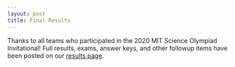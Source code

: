 ```yaml
---
layout: post
title: Final Results
---
```


Thanks to all teams who participated in the 2020 MIT Science Olympiad Invitational! Full results, exams, answer keys, and other followup items have been posted on our [results page](../results).